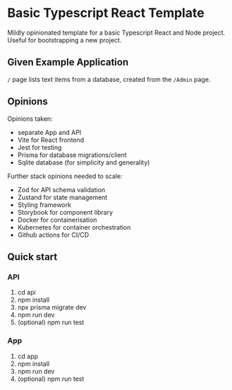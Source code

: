 # Basic Typescript React Template

Mildly opinionated template for a basic Typescript React and Node project. Useful for bootstrapping
a new project.

## Given Example Application

`/` page lists text items from a database, created from the `/Admin` page.

## Opinions

Opinions taken:
- separate App and API
- Vite for React frontend
- Jest for testing
- Prisma for database migrations/client
- Sqlite database (for simplicity and generality)

Further stack opinions needed to scale:
- Zod for API schema validation
- Zustand for state management
- Styling framework
- Storybook for component library
- Docker for containerisation
- Kubernetes for container orchestration
- Github actions for CI/CD

## Quick start

### API

1. cd api
1. npm install
1. npx prisma migrate dev
1. npm run dev
1. (optional) npm run test

### App

1. cd app
1. npm install
1. npm run dev
1. (optional) npm run test
